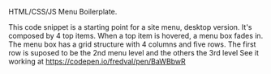 HTML/CSS/JS Menu Boilerplate.

This code snippet is a starting point for a site menu, desktop version.
It's composed by 4 top items.
When a top item is hovered, a menu box fades in.
The menu box has a grid structure with 4 columns and five rows.
The first row is suposed to be the 2nd menu level and the others the 3rd level
See it working at https://codepen.io/fredval/pen/BaWBbwR